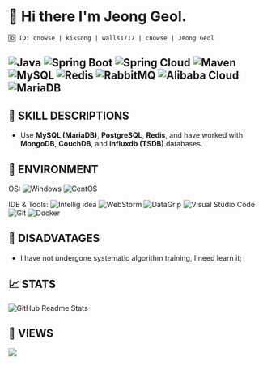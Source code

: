 # 👋 Hi there I'm Jeong Geol.

```
🆔 ID: cnowse | kiksong | walls1717 | cnowse | Jeong Geol
```

![Java](https://img.shields.io/badge/-Java-F80000?logo=oracle&logoColor=white)
![Spring Boot](https://img.shields.io/badge/-Spring_Boot-6DB33F?logo=springboot&logoColor=white)
![Spring Cloud](https://img.shields.io/badge/-Spring_Cloud-6DB33F?logo=spring&logoColor=white)
![Maven](https://img.shields.io/badge/-Maven-C71A36?logo=apachemaven&logoColor=white)
![MySQL](https://img.shields.io/badge/-MySQL-4479A1?logo=mysql&logoColor=white)
![Redis](https://img.shields.io/badge/-Redis-DC382D?logo=redis&logoColor=white)
![RabbitMQ](https://img.shields.io/badge/-RabbitMQ-FF6600?logo=rabbitmq&logoColor=white)
![Alibaba Cloud](https://img.shields.io/badge/-Alibaba_Cloud-FF6A00?logo=alibabacloud&logoColor=white)
![MariaDB](https://img.shields.io/badge/-MariaDB-007096?logo=mariadb&logoColor=white)
---

## 💪 SKILL DESCRIPTIONS
- Use **MySQL (MariaDB)**, **PostgreSQL**, **Redis**, and have worked with **MongoDB**, **CouchDB**, and **influxdb (TSDB)** databases.

## 🔧 ENVIRONMENT
OS:
![Windows](https://img.shields.io/badge/-Windows-0078D6?logo=windows&logoColor=white)
![CentOS](https://img.shields.io/badge/-CentOS-purple?logo=centos&logoColor=white)

IDE & Tools:
![Intellig idea](https://img.shields.io/badge/-Intellig_idea-000000?logo=intellijidea&logoColor=white)
![WebStorm](https://img.shields.io/badge/-WebStorm-000000?logo=webstorm&logoColor=white)
![DataGrip](https://img.shields.io/badge/-DataGrip-000000?logo=datagrip&logoColor=white)
![Visual Studio Code](https://img.shields.io/badge/-Visual_Studio_Code-007ACC?logo=visual-studio-code&logoColor=white)
![Git](https://img.shields.io/badge/-Git-F05032?logo=git&logoColor=white)
![Docker](https://img.shields.io/badge/-Docker-2496ed?logo=Docker&logoColor=white)

## 🌱 DISADVATAGES
- I have not undergone systematic algorithm training, I need learn it;

## 📈 STATS
![GitHub Readme Stats][ReadmeStats-Image]

[ReadmeStats-Image]: https://github-readme-stats.vercel.app/api?username=cnowse&show_icons=true&bg_color=ffffff "GitHub Readme Stats"

## 👀 VIEWS
![](http://profile-counter.glitch.me/cnowse/count.svg)

<!--
**kiksong/kiksong** is a ✨ _special_ ✨ repository because its `README.md` (this file) appears on your GitHub profile.

Here are some ideas to get you started:

- 🔭 I’m currently working on ...
- 🌱 I’m currently learning ...
- 👯 I’m looking to collaborate on ...
- 🤔 I’m looking for help with ...
- 💬 Ask me about ...
- 📫 How to reach me: ...
- 😄 Pronouns: ...
- ⚡ Fun fact: ...
-->
